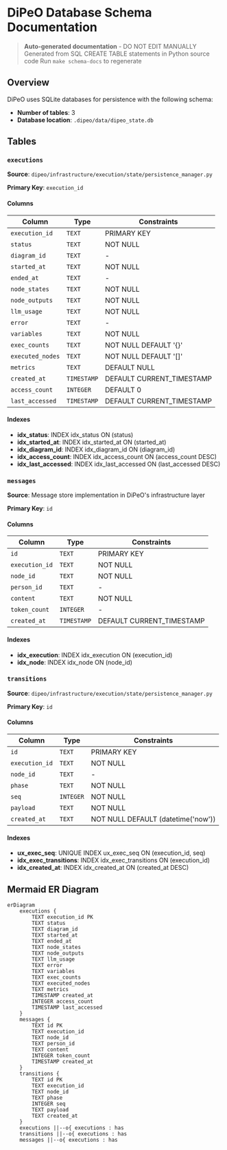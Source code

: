 # DiPeO Database Schema Documentation

> **Auto-generated documentation** - DO NOT EDIT MANUALLY
> Generated from SQL CREATE TABLE statements in Python source code
> Run `make schema-docs` to regenerate

## Overview

DiPeO uses SQLite databases for persistence with the following schema:

- **Number of tables**: 3
- **Database location**: `.dipeo/data/dipeo_state.db`

## Tables

### `executions`

**Source**: `dipeo/infrastructure/execution/state/persistence_manager.py`

**Primary Key**: `execution_id`

#### Columns

| Column | Type | Constraints |
|--------|------|-------------|
| `execution_id` | `TEXT` | PRIMARY KEY |
| `status` | `TEXT` | NOT NULL |
| `diagram_id` | `TEXT` | - |
| `started_at` | `TEXT` | NOT NULL |
| `ended_at` | `TEXT` | - |
| `node_states` | `TEXT` | NOT NULL |
| `node_outputs` | `TEXT` | NOT NULL |
| `llm_usage` | `TEXT` | NOT NULL |
| `error` | `TEXT` | - |
| `variables` | `TEXT` | NOT NULL |
| `exec_counts` | `TEXT` | NOT NULL DEFAULT '{}' |
| `executed_nodes` | `TEXT` | NOT NULL DEFAULT '[]' |
| `metrics` | `TEXT` | DEFAULT NULL |
| `created_at` | `TIMESTAMP` | DEFAULT CURRENT_TIMESTAMP |
| `access_count` | `INTEGER` | DEFAULT 0 |
| `last_accessed` | `TIMESTAMP` | DEFAULT CURRENT_TIMESTAMP |

#### Indexes

- **idx_status**: INDEX idx_status ON (status)
- **idx_started_at**: INDEX idx_started_at ON (started_at)
- **idx_diagram_id**: INDEX idx_diagram_id ON (diagram_id)
- **idx_access_count**: INDEX idx_access_count ON (access_count DESC)
- **idx_last_accessed**: INDEX idx_last_accessed ON (last_accessed DESC)

### `messages`

**Source**: Message store implementation in DiPeO's infrastructure layer

**Primary Key**: `id`

#### Columns

| Column | Type | Constraints |
|--------|------|-------------|
| `id` | `TEXT` | PRIMARY KEY |
| `execution_id` | `TEXT` | NOT NULL |
| `node_id` | `TEXT` | NOT NULL |
| `person_id` | `TEXT` | - |
| `content` | `TEXT` | NOT NULL |
| `token_count` | `INTEGER` | - |
| `created_at` | `TIMESTAMP` | DEFAULT CURRENT_TIMESTAMP |

#### Indexes

- **idx_execution**: INDEX idx_execution ON (execution_id)
- **idx_node**: INDEX idx_node ON (node_id)

### `transitions`

**Source**: `dipeo/infrastructure/execution/state/persistence_manager.py`

**Primary Key**: `id`

#### Columns

| Column | Type | Constraints |
|--------|------|-------------|
| `id` | `TEXT` | PRIMARY KEY |
| `execution_id` | `TEXT` | NOT NULL |
| `node_id` | `TEXT` | - |
| `phase` | `TEXT` | NOT NULL |
| `seq` | `INTEGER` | NOT NULL |
| `payload` | `TEXT` | NOT NULL |
| `created_at` | `TEXT` | NOT NULL DEFAULT (datetime('now')) |

#### Indexes

- **ux_exec_seq**: UNIQUE INDEX ux_exec_seq ON (execution_id, seq)
- **idx_exec_transitions**: INDEX idx_exec_transitions ON (execution_id)
- **idx_created_at**: INDEX idx_created_at ON (created_at DESC)


## Mermaid ER Diagram

```mermaid
erDiagram
    executions {
        TEXT execution_id PK
        TEXT status
        TEXT diagram_id
        TEXT started_at
        TEXT ended_at
        TEXT node_states
        TEXT node_outputs
        TEXT llm_usage
        TEXT error
        TEXT variables
        TEXT exec_counts
        TEXT executed_nodes
        TEXT metrics
        TIMESTAMP created_at
        INTEGER access_count
        TIMESTAMP last_accessed
    }
    messages {
        TEXT id PK
        TEXT execution_id
        TEXT node_id
        TEXT person_id
        TEXT content
        INTEGER token_count
        TIMESTAMP created_at
    }
    transitions {
        TEXT id PK
        TEXT execution_id
        TEXT node_id
        TEXT phase
        INTEGER seq
        TEXT payload
        TEXT created_at
    }
    executions ||--o{ executions : has
    transitions ||--o{ executions : has
    messages ||--o{ executions : has
```
